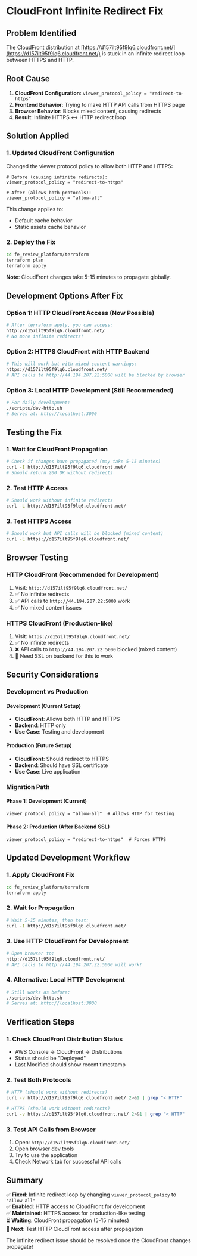 # CloudFront Infinite Redirect Fix

## Problem Identified
The CloudFront distribution at [https://d157ilt95f9lq6.cloudfront.net/](https://d157ilt95f9lq6.cloudfront.net/) is stuck in an infinite redirect loop between HTTPS and HTTP.

## Root Cause
1. **CloudFront Configuration**: `viewer_protocol_policy = "redirect-to-https"`
2. **Frontend Behavior**: Trying to make HTTP API calls from HTTPS page
3. **Browser Behavior**: Blocks mixed content, causing redirects
4. **Result**: Infinite HTTPS ↔ HTTP redirect loop

## Solution Applied

### 1. Updated CloudFront Configuration
Changed the viewer protocol policy to allow both HTTP and HTTPS:

```hcl
# Before (causing infinite redirects):
viewer_protocol_policy = "redirect-to-https"

# After (allows both protocols):
viewer_protocol_policy = "allow-all"
```

This change applies to:
- Default cache behavior
- Static assets cache behavior

### 2. Deploy the Fix
```bash
cd fe_review_platform/terraform
terraform plan
terraform apply
```

**Note**: CloudFront changes take 5-15 minutes to propagate globally.

## Development Options After Fix

### Option 1: HTTP CloudFront Access (Now Possible)
```bash
# After terraform apply, you can access:
http://d157ilt95f9lq6.cloudfront.net/
# No more infinite redirects!
```

### Option 2: HTTPS CloudFront with HTTP Backend
```bash
# This will work but with mixed content warnings:
https://d157ilt95f9lq6.cloudfront.net/
# API calls to http://44.194.207.22:5000 will be blocked by browser
```

### Option 3: Local HTTP Development (Still Recommended)
```bash
# For daily development:
./scripts/dev-http.sh
# Serves at: http://localhost:3000
```

## Testing the Fix

### 1. Wait for CloudFront Propagation
```bash
# Check if changes have propagated (may take 5-15 minutes)
curl -I http://d157ilt95f9lq6.cloudfront.net/
# Should return 200 OK without redirects
```

### 2. Test HTTP Access
```bash
# Should work without infinite redirects
curl -L http://d157ilt95f9lq6.cloudfront.net/
```

### 3. Test HTTPS Access
```bash
# Should work but API calls will be blocked (mixed content)
curl -L https://d157ilt95f9lq6.cloudfront.net/
```

## Browser Testing

### HTTP CloudFront (Recommended for Development)
1. Visit: `http://d157ilt95f9lq6.cloudfront.net/`
2. ✅ No infinite redirects
3. ✅ API calls to `http://44.194.207.22:5000` work
4. ✅ No mixed content issues

### HTTPS CloudFront (Production-like)
1. Visit: `https://d157ilt95f9lq6.cloudfront.net/`
2. ✅ No infinite redirects
3. ❌ API calls to `http://44.194.207.22:5000` blocked (mixed content)
4. 🔧 Need SSL on backend for this to work

## Security Considerations

### Development vs Production

#### Development (Current Setup)
- **CloudFront**: Allows both HTTP and HTTPS
- **Backend**: HTTP only
- **Use Case**: Testing and development

#### Production (Future Setup)
- **CloudFront**: Should redirect to HTTPS
- **Backend**: Should have SSL certificate
- **Use Case**: Live application

### Migration Path

#### Phase 1: Development (Current)
```hcl
viewer_protocol_policy = "allow-all"  # Allows HTTP for testing
```

#### Phase 2: Production (After Backend SSL)
```hcl
viewer_protocol_policy = "redirect-to-https"  # Forces HTTPS
```

## Updated Development Workflow

### 1. Apply CloudFront Fix
```bash
cd fe_review_platform/terraform
terraform apply
```

### 2. Wait for Propagation
```bash
# Wait 5-15 minutes, then test:
curl -I http://d157ilt95f9lq6.cloudfront.net/
```

### 3. Use HTTP CloudFront for Development
```bash
# Open browser to:
http://d157ilt95f9lq6.cloudfront.net/
# API calls to http://44.194.207.22:5000 will work!
```

### 4. Alternative: Local HTTP Development
```bash
# Still works as before:
./scripts/dev-http.sh
# Serves at: http://localhost:3000
```

## Verification Steps

### 1. Check CloudFront Distribution Status
- AWS Console → CloudFront → Distributions
- Status should be "Deployed"
- Last Modified should show recent timestamp

### 2. Test Both Protocols
```bash
# HTTP (should work without redirects)
curl -v http://d157ilt95f9lq6.cloudfront.net/ 2>&1 | grep "< HTTP"

# HTTPS (should work without redirects)
curl -v https://d157ilt95f9lq6.cloudfront.net/ 2>&1 | grep "< HTTP"
```

### 3. Test API Calls from Browser
1. Open: `http://d157ilt95f9lq6.cloudfront.net/`
2. Open browser dev tools
3. Try to use the application
4. Check Network tab for successful API calls

## Summary

✅ **Fixed**: Infinite redirect loop by changing `viewer_protocol_policy` to `"allow-all"`  
✅ **Enabled**: HTTP access to CloudFront for development  
✅ **Maintained**: HTTPS access for production-like testing  
⏳ **Waiting**: CloudFront propagation (5-15 minutes)  
🎯 **Next**: Test HTTP CloudFront access after propagation  

The infinite redirect issue should be resolved once the CloudFront changes propagate!
